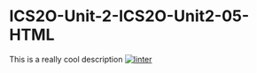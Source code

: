 # ICS2O-Unit-2-ICS2O-Unit2-05-HTML
This is a really cool description
[![linter](https://github.com/RachelChung001/ICSWO-Unit-2-ICS2O-Unit2-05-HTML/workflows/linter/badge.svg)](https://github.com/marketplace/actions/super-linter)
